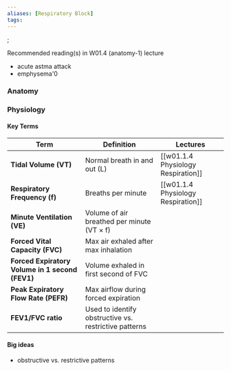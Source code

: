 ```yaml
---
aliases: [Respiratory Block]
tags: 
---
```


;


Recommended reading(s) in W01.4 (anatomy-1) lecture

- acute astma attack
- emphysema'0
### Anatomy


### Physiology

#### Key Terms
| Term                                            | Definition                                            | Lectures                           |
| ----------------------------------------------- | ----------------------------------------------------- | ---------------------------------- |
| **Tidal Volume (VT)**                           | Normal breath in and out (L)                          | [[w01.1.4 Physiology Respiration]] |
| **Respiratory Frequency (f)**                   | Breaths per minute                                    | [[w01.1.4 Physiology Respiration]] |
| **Minute Ventilation (VE)**                     | Volume of air breathed per minute (VT × f)            |                                    |
| **Forced Vital Capacity (FVC)**                 | Max air exhaled after max inhalation                  |                                    |
| **Forced Expiratory Volume in 1 second (FEV1)** | Volume exhaled in first second of FVC                 |                                    |
| **Peak Expiratory Flow Rate (PEFR)**            | Max airflow during forced expiration                  |                                    |
| **FEV1/FVC ratio**                              | Used to identify obstructive vs. restrictive patterns |                                    |
#### Big ideas
- obstructive vs. restrictive patterns